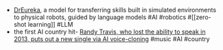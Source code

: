 - [DrEureka](https://eureka-research.github.io/dr-eureka/), a model for transferring skills built in simulated environments to physical robots, guided by language models #AI #robotics #[[zero-shot learning]] #LLM
- the first AI country hit- [Randy Travis, who lost the ability to speak in 2013, puts out a new single via AI voice-cloning](https://www.rollingstone.com/music/music-country/randy-travis-releases-ai-song-1235014871/) #music #AI #country